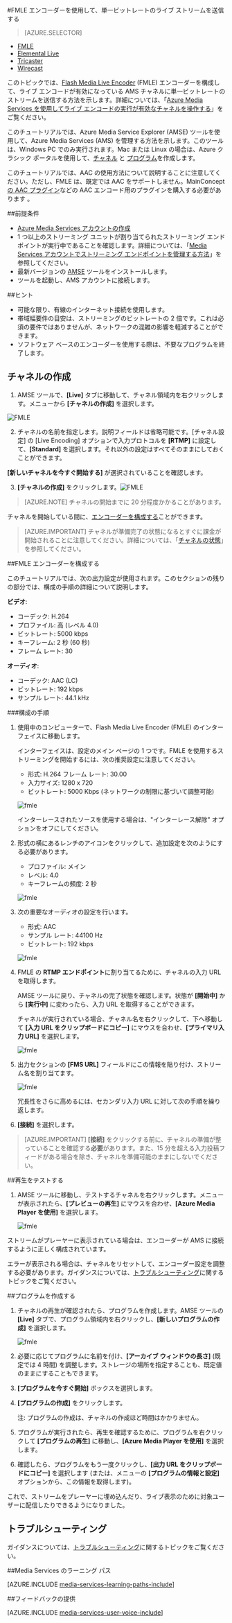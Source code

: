 <properties 
	pageTitle="FMLE エンコーダーを構成して単一ビットレートのライブ ストリームを送信する | Microsoft Azure" 
	description="このトピックでは、Flash Media Live Encoder (FMLE) エンコーダーを構成して、ライブ エンコードが有効になっている AMS チャネルに単一ビットレートのストリームを送信する方法を示します。" 
	services="media-services" 
	documentationCenter="" 
	authors="Juliako" 
	manager="erikre" 
	editor=""/>

<tags 
	ms.service="media-services" 
	ms.workload="media" 
	ms.tgt_pltfrm="na" 
	ms.devlang="ne" 
	ms.topic="article" 
	ms.date="09/19/2016"
	ms.author="juliako;cenkdin;anilmur"/>

#FMLE エンコーダーを使用して、単一ビットレートのライブ ストリームを送信する

> [AZURE.SELECTOR]
- [FMLE](media-services-configure-fmle-live-encoder.md)
- [Elemental Live](media-services-configure-elemental-live-encoder.md)
- [Tricaster](media-services-configure-tricaster-live-encoder.md)
- [Wirecast](media-services-configure-wirecast-live-encoder.md)

このトピックでは、[Flash Media Live Encoder](http://www.adobe.com/products/flash-media-encoder.html) (FMLE) エンコーダーを構成して、ライブ エンコードが有効になっている AMS チャネルに単一ビットレートのストリームを送信する方法を示します。詳細については、「[Azure Media Services を使用してライブ エンコードの実行が有効なチャネルを操作する](media-services-manage-live-encoder-enabled-channels.md)」をご覧ください。

このチュートリアルでは、Azure Media Service Explorer (AMSE) ツールを使用して、Azure Media Services (AMS) を管理する方法を示します。このツールは、Windows PC でのみ実行されます。Mac または Linux の場合は、Azure クラシック ポータルを使用して、[チャネル](media-services-portal-creating-live-encoder-enabled-channel.md#create-a-channel) と [プログラム](media-services-portal-creating-live-encoder-enabled-channel.md#create-and-manage-a-program)を作成します。

このチュートリアルでは、AAC の使用方法について説明することに注意してください。ただし、FMLE は、既定では AAC をサポートしません。MainConcept [ の AAC プラグイン](http://www.mainconcept.com/products/plug-ins/plug-ins-for-adobe/aac-encoder-fmle.html)などの AAC エンコード用のプラグインを購入する必要があります 。

##前提条件

- [Azure Media Services アカウントの作成](media-services-create-account.md)
- 1 つ以上のストリーミング ユニットが割り当てられたストリーミング エンドポイントが実行中であることを確認します。詳細については、「[Media Services アカウントでストリーミング エンドポイントを管理する方法](media-services-portal-manage-streaming-endpoints.md)」を参照してください。
- 最新バージョンの [AMSE](https://github.com/Azure/Azure-Media-Services-Explorer) ツールをインストールします。
- ツールを起動し、AMS アカウントに接続します。

##ヒント

- 可能な限り、有線のインターネット接続を使用します。
- 帯域幅要件の目安は、ストリーミングのビットレートの 2 倍です。これは必須の要件ではありませんが、ネットワークの混雑の影響を軽減することができます。
- ソフトウェア ベースのエンコーダーを使用する際は、不要なプログラムを終了します。

## チャネルの作成

1.  AMSE ツールで、**[Live]** タブに移動して、チャネル領域内を右クリックします。メニューから **[チャネルの作成]** を選択します。

![FMLE](./media/media-services-fmle-live-encoder/media-services-fmle1.png)

2. チャネルの名前を指定します。説明フィールドは省略可能です。[チャネル設定] の [Live Encoding] オプションで入力プロトコルを **[RTMP]** に設定して、**[Standard]** を選択します。それ以外の設定はすべてそのままにしておくことができます。


**[新しいチャネルを今すぐ開始する]** が選択されていることを確認します。

3. **[チャネルの作成]** をクリックします。![FMLE](./media/media-services-fmle-live-encoder/media-services-fmle2.png)

>[AZURE.NOTE] チャネルの開始までに 20 分程度かかることがあります。


チャネルを開始している間に、[エンコーダーを構成する](media-services-configure-fmle-live-encoder.md#configure_fmle_rtmp)ことができます。

>[AZURE.IMPORTANT] チャネルが準備完了の状態になるとすぐに課金が開始されることに注意してください。詳細については、「[チャネルの状態](media-services-manage-live-encoder-enabled-channels.md#states)」を参照してください。

##<a id=configure_fmle_rtmp></a>FMLE エンコーダーを構成する

このチュートリアルでは、次の出力設定が使用されます。このセクションの残りの部分では、構成の手順の詳細について説明します。

**ビデオ**:
 
- コーデック: H.264
- プロファイル: 高 (レベル 4.0)
- ビットレート: 5000 kbps
- キーフレーム: 2 秒 (60 秒)
- フレーム レート: 30
 
**オーディオ**:

- コーデック: AAC (LC)
- ビットレート: 192 kbps
- サンプル レート: 44.1 kHz


###構成の手順

1. 使用中のコンピューターで、Flash Media Live Encoder (FMLE) のインターフェイスに移動します。

	インターフェイスは、設定のメイン ページの 1 つです。FMLE を使用するストリーミングを開始するには、次の推奨設定に注意してください。
	
	- 形式: H.264 フレーム レート: 30.00
	- 入力サイズ: 1280 x 720
	- ビットレート: 5000 Kbps (ネットワークの制限に基づいて調整可能)

	![fmle](./media/media-services-fmle-live-encoder/media-services-fmle3.png)

	インターレースされたソースを使用する場合は、"インターレース解除" オプションをオフにしてください。

2. 形式の横にあるレンチのアイコンをクリックして、追加設定を次のようにする必要があります。

	- プロファイル: メイン
	- レベル: 4.0
	- キーフレームの頻度: 2 秒
	
	![fmle](./media/media-services-fmle-live-encoder/media-services-fmle4.png)

3. 次の重要なオーディオの設定を行います。
	
	- 形式: AAC
	- サンプル レート: 44100 Hz
	- ビットレート: 192 kbps
	
	![fmle](./media/media-services-fmle-live-encoder/media-services-fmle5.png)

6. FMLE の **RTMP エンドポイント**に割り当てるために、チャネルの入力 URL を取得します。
	
	AMSE ツールに戻り、チャネルの完了状態を確認します。状態が **[開始中]** から **[実行中]** に変わったら、入力 URL を取得することができます。
	  
	チャネルが実行されている場合、チャネル名を右クリックして、下へ移動して **[入力 URL をクリップボードにコピー]** にマウスを合わせ、**[プライマリ入力 URL]** を選択します。
	
	![fmle](./media/media-services-fmle-live-encoder/media-services-fmle6.png)

7. 出力セクションの **[FMS URL]** フィールドにこの情報を貼り付け、ストリーム名を割り当てます。

	![fmle](./media/media-services-fmle-live-encoder/media-services-fmle7.png)

	冗長性をさらに高めるには、セカンダリ入力 URL に対して次の手順を繰り返します。
8. **[接続]** を選択します。

>[AZURE.IMPORTANT] **[接続]** をクリックする前に、チャネルの準備が整っていることを確認する**必要**があります。また、15 分を超える入力投稿フィードがある場合を除き、チャネルを準備可能のままにしないでください。

##再生をテストする
  
1. AMSE ツールに移動し、テストするチャネルを右クリックします。メニューが表示されたら、**[プレビューの再生]** にマウスを合わせ、**[Azure Media Player を使用]** を選択します。

	![fmle](./media/media-services-fmle-live-encoder/media-services-fmle8.png)

ストリームがプレーヤーに表示されている場合は、エンコーダーが AMS に接続するように正しく構成されています。

エラーが表示される場合は、チャネルをリセットして、エンコーダー設定を調整する必要があります。ガイダンスについては、[トラブルシューティング](media-services-troubleshooting-live-streaming.md)に関するトピックをご覧ください。

##プログラムを作成する

1. チャネルの再生が確認されたら、プログラムを作成します。AMSE ツールの **[Live]** タブで、プログラム領域内を右クリックし、**[新しいプログラムの作成]** を選択します。

	![fmle](./media/media-services-fmle-live-encoder/media-services-fmle9.png)

2. 必要に応じてプログラムに名前を付け、**[アーカイブ ウィンドウの長さ]** (既定では 4 時間) を調整します。ストレージの場所を指定することも、既定値のままにすることもできます。
3. **[プログラムを今すぐ開始]** ボックスを選択します。
4. **[プログラムの作成]** をクリックします。
  
	注: プログラムの作成は、チャネルの作成ほど時間はかかりません。
 
5. プログラムが実行されたら、再生を確認するために、プログラムを右クリックして **[プログラムの再生]** に移動し、**[Azure Media Player を使用]** を選択します。
6. 確認したら、プログラムをもう一度クリックし、**[出力 URL をクリップボードにコピー]** を選択します (または、メニューの **[プログラムの情報と設定]** オプションから、この情報を取得します)。

これで、ストリームをプレーヤーに埋め込んだり、ライブ表示のために対象ユーザーに配信したりできるようになりました。


## トラブルシューティング

ガイダンスについては、[トラブルシューティング](media-services-troubleshooting-live-streaming.md)に関するトピックをご覧ください。


##Media Services のラーニング パス

[AZURE.INCLUDE [media-services-learning-paths-include](../../includes/media-services-learning-paths-include.md)]

##フィードバックの提供

[AZURE.INCLUDE [media-services-user-voice-include](../../includes/media-services-user-voice-include.md)]

<!---HONumber=AcomDC_0921_2016-->
